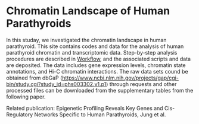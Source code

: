 # Chromatin Landscape of Human Parathyroids

In this studay, we investigated the chromatin landscape in human parathyroid. This site contains codes and data for the analysis of human parathyroid chromatin and transcriptomic data. Step-by-step analysis procedures are described in <a href="">Workflow</a>, and the associated scripts and data are deposited. The data includes gene expression levels, chromatin state annotations, and Hi-C chromatin interactions. The raw data sets cound be obtained from dbGaP (https://www.ncbi.nlm.nih.gov/projects/gap/cgi-bin/study.cgi?study_id=phs003302.v1.p1) through requests and other processed files can be downloaded from the supplementary tables from the following paper. 

Related publication: Epigenetic Profiling Reveals Key Genes and Cis-Regulatory Networks Specific to Human Parathyroids, Jung et al.


